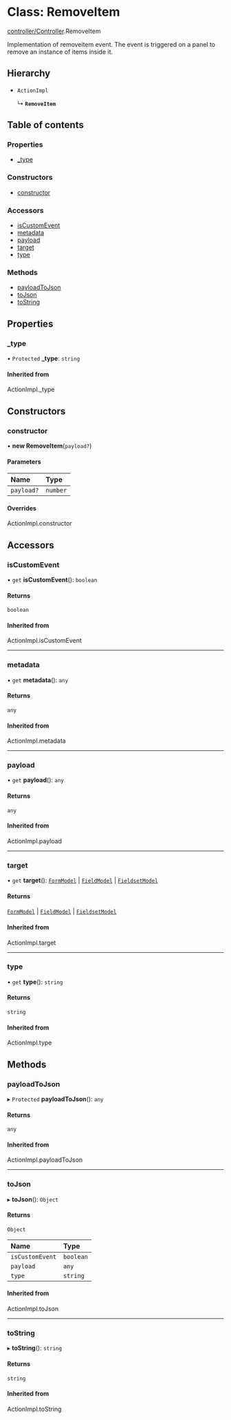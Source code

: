 # Class: RemoveItem

[controller/Controller](../modules/controller_Controller.md).RemoveItem

Implementation of removeitem event. The event is triggered on a panel to remove an instance of items inside it.

## Hierarchy

- `ActionImpl`

  ↳ **`RemoveItem`**

## Table of contents

### Properties

- [\_type](controller_Controller.RemoveItem.md#_type)

### Constructors

- [constructor](controller_Controller.RemoveItem.md#constructor)

### Accessors

- [isCustomEvent](controller_Controller.RemoveItem.md#iscustomevent)
- [metadata](controller_Controller.RemoveItem.md#metadata)
- [payload](controller_Controller.RemoveItem.md#payload)
- [target](controller_Controller.RemoveItem.md#target)
- [type](controller_Controller.RemoveItem.md#type)

### Methods

- [payloadToJson](controller_Controller.RemoveItem.md#payloadtojson)
- [toJson](controller_Controller.RemoveItem.md#tojson)
- [toString](controller_Controller.RemoveItem.md#tostring)

## Properties

### \_type

• `Protected` **\_type**: `string`

#### Inherited from

ActionImpl.\_type

## Constructors

### constructor

• **new RemoveItem**(`payload?`)

#### Parameters

| Name | Type |
| :------ | :------ |
| `payload?` | `number` |

#### Overrides

ActionImpl.constructor

## Accessors

### isCustomEvent

• `get` **isCustomEvent**(): `boolean`

#### Returns

`boolean`

#### Inherited from

ActionImpl.isCustomEvent

___

### metadata

• `get` **metadata**(): `any`

#### Returns

`any`

#### Inherited from

ActionImpl.metadata

___

### payload

• `get` **payload**(): `any`

#### Returns

`any`

#### Inherited from

ActionImpl.payload

___

### target

• `get` **target**(): [`FormModel`](../interfaces/types_Model.FormModel.md) \| [`FieldModel`](../interfaces/types_Model.FieldModel.md) \| [`FieldsetModel`](../interfaces/types_Model.FieldsetModel.md)

#### Returns

[`FormModel`](../interfaces/types_Model.FormModel.md) \| [`FieldModel`](../interfaces/types_Model.FieldModel.md) \| [`FieldsetModel`](../interfaces/types_Model.FieldsetModel.md)

#### Inherited from

ActionImpl.target

___

### type

• `get` **type**(): `string`

#### Returns

`string`

#### Inherited from

ActionImpl.type

## Methods

### payloadToJson

▸ `Protected` **payloadToJson**(): `any`

#### Returns

`any`

#### Inherited from

ActionImpl.payloadToJson

___

### toJson

▸ **toJson**(): `Object`

#### Returns

`Object`

| Name | Type |
| :------ | :------ |
| `isCustomEvent` | `boolean` |
| `payload` | `any` |
| `type` | `string` |

#### Inherited from

ActionImpl.toJson

___

### toString

▸ **toString**(): `string`

#### Returns

`string`

#### Inherited from

ActionImpl.toString

